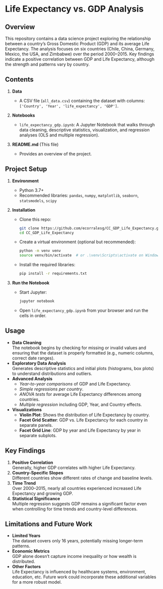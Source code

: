 # Life Expectancy vs. GDP Analysis

## Overview
This repository contains a data science project exploring the relationship between a country’s Gross Domestic Product (GDP) and its average Life Expectancy. The analysis focuses on six countries (Chile, China, Germany, Mexico, the USA, and Zimbabwe) over the period 2000–2015. Key findings indicate a positive correlation between GDP and Life Expectancy, although the strength and patterns vary by country.

## Contents
1. **Data**  
   - A CSV file (`all_data.csv`) containing the dataset with columns: `['Country', 'Year', 'life_expectancy', 'GDP']`.

2. **Notebooks**  
   - `life_expectancy_gdp.ipynb`: A Jupyter Notebook that walks through data cleaning, descriptive statistics, visualization, and regression analyses (OLS and multiple regression).

3. **README.md** (This file)  
   - Provides an overview of the project.

## Project Setup
1. **Environment**  
   - Python 3.7+  
   - Recommended libraries: `pandas`, `numpy`, `matplotlib`, `seaborn`, `statsmodels`, `scipy`

2. **Installation**  
   - Clone this repo:
     ```bash
     git clone https://github.com/ecorralesg/CC_GDP_Life_Expectancy.git
     cd CC_GDP_Life_Expectancy
     ```
   - Create a virtual environment (optional but recommended):
     ```bash
     python -m venv venv
     source venv/bin/activate  # or .\venv\Scripts\activate on Windows
     ```
   - Install the required libraries:
     ```bash
     pip install -r requirements.txt
     ```

3. **Run the Notebook**  
   - Start Jupyter:
     ```bash
     jupyter notebook
     ```
   - Open `life_expectancy_gdp.ipynb` from your browser and run the cells in order.

## Usage
- **Data Cleaning**  
  The notebook begins by checking for missing or invalid values and ensuring that the dataset is properly formatted (e.g., numeric columns, correct date ranges).
- **Exploratory Data Analysis**  
  Generates descriptive statistics and initial plots (histograms, box plots) to understand distributions and outliers.
- **Advanced Analysis**  
  - _Year-to-year comparisons_ of GDP and Life Expectancy.  
  - _Simple regressions per country_.  
  - _ANOVA tests_ for average Life Expectancy differences among countries.  
  - _Multiple regression_ including GDP, Year, and Country effects.
- **Visualizations**  
  - **Violin Plot**: Shows the distribution of Life Expectancy by country.  
  - **Facet Grid Scatter**: GDP vs. Life Expectancy for each country in separate panels.  
  - **Facet Grid Line**: GDP by year and Life Expectancy by year in separate subplots.

## Key Findings
1. **Positive Correlation**  
   Generally, higher GDP correlates with higher Life Expectancy.
2. **Country-Specific Slopes**  
   Different countries show different rates of change and baseline levels.
3. **Time Trend**  
   Over 2000–2015, nearly all countries experienced increased Life Expectancy and growing GDP.
4. **Statistical Significance**  
   Multiple regression suggests GDP remains a significant factor even when controlling for time trends and country-level differences.

## Limitations and Future Work
- **Limited Years**  
  The dataset covers only 16 years, potentially missing longer-term patterns.
- **Economic Metrics**  
  GDP alone doesn’t capture income inequality or how wealth is distributed.
- **Other Factors**  
  Life Expectancy is influenced by healthcare systems, environment, education, etc.
  Future work could incorporate these additional variables for a more robust model.
